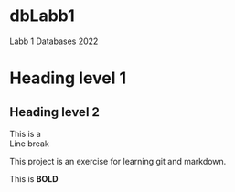 # dbLabb1
Labb 1 Databases 2022

# Heading level 1

## Heading level 2

This is a  
Line break

This project is an exercise for learning git and markdown.

This is **BOLD**

